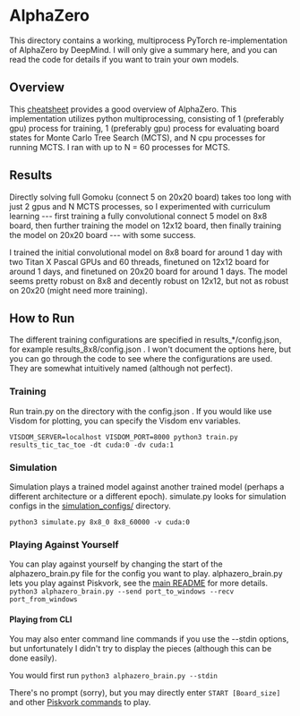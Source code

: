 # AlphaZero

This directory contains a working, multiprocess PyTorch re-implementation of AlphaZero by DeepMind. I will only give a summary here, and you can read the code for details if you want to train your own models.

## Overview
This [cheatsheet](https://medium.com/applied-data-science/alphago-zero-explained-in-one-diagram-365f5abf67e0) provides a good overview of AlphaZero. This implementation utilizes python multiprocessing, consisting of 1 (preferably gpu) process for training, 1 (preferably gpu) process for evaluating board states for Monte Carlo Tree Search (MCTS), and N cpu processes for running MCTS. I ran with up to N = 60 processes for MCTS. 

## Results
Directly solving full Gomoku (connect 5 on 20x20 board) takes too long with just 2 gpus and N MCTS processes, so I experimented with curriculum learning --- first training a fully convolutional connect 5 model on 8x8 board, then further training the model on 12x12 board, then finally training the model on 20x20 board --- with some success.

I trained the initial convolutional model on 8x8 board for around 1 day with two Titan X Pascal GPUs and 60 threads, finetuned on 12x12 board for around 1 days, and finetuned on 20x20 board for around 1 days. The model seems pretty robust on 8x8 and decently robust on 12x12, but not as robust on 20x20 (might need more training).

## How to Run
The different training configurations are specified in results_*/config.json, for example results_8x8/config.json . I won't document the options here, but you can go through the code to see where the configurations are used. They are somewhat intuitively named (although not perfect).

### Training
Run train.py on the directory with the config.json . If you would like use Visdom for plotting, you can specify the Visdom env variables.

```VISDOM_SERVER=localhost VISDOM_PORT=8000 python3 train.py results_tic_tac_toe -dt cuda:0 -dv cuda:1```

### Simulation
Simulation plays a trained model against another trained model (perhaps a different architecture or a different epoch). simulate.py looks for simulation configs in the [simulation_configs/](https://github.com/ZhongxiaYan/alphazero_gomoku/tree/master/alphazero/simulation_configs) directory.

```python3 simulate.py 8x8_0 8x8_60000 -v cuda:0```

### Playing Against Yourself
You can play against yourself by changing the start of the alphazero_brain.py file for the config you want to play. alphazero_brain.py lets you play against Piskvork, see the [main README](https://github.com/ZhongxiaYan/alphazero_gomoku) for more details.
```python3 alphazero_brain.py --send port_to_windows --recv port_from_windows```

#### Playing from CLI
You may also enter command line commands if you use the --stdin options, but unfortunately I didn't try to display the pieces (although this can be done easily).

You would first run
```python3 alphazero_brain.py --stdin```

There's no prompt (sorry), but you may directly enter `START [Board_size]` and other [Piskvork commands](http://petr.lastovicka.sweb.cz/protocl2en.htm) to play.
